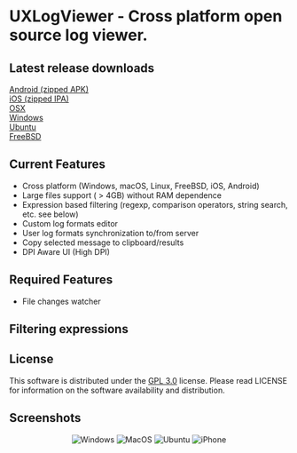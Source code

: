 
# UXLogViewer - Cross platform open source log viewer.

## Latest release downloads
<p>
	<a href="https://github.com/os-v/UXLogViewer/files/5804194/UXLogViewer-1.0.1-Android.zip">Android (zipped APK)</a><br>
	<a href="https://github.com/os-v/UXLogViewer/files/5804196/UXLogViewer-1.0.1-iOS.zip">iOS (zipped IPA)</a><br>
	<a href="https://github.com/os-v/UXLogViewer/files/5804474/UXLogViewer-1.0.1-MacOS.zip">OSX</a><br>
	<a href="https://github.com/os-v/UXLogViewer/files/5804457/UXLogViewer-1.0.1-Windows.zip">Windows</a><br>
	<a href="https://github.com/os-v/UXLogViewer/files/5804455/UXLogViewer-1.0.1-Ubuntu.zip">Ubuntu</a><br>
	<a href="https://github.com/os-v/UXLogViewer/files/5804441/UXLogViewer-1.0.1-FreeBSD.zip">FreeBSD</a><br>
</p>


## Current Features
- Cross platform (Windows, macOS, Linux, FreeBSD, iOS, Android)
- Large files support ( > 4GB) without RAM dependence
- Expression based filtering (regexp, comparison operators, string search, etc. see below)
- Custom log formats editor
- User log formats synchronization to/from server
- Copy selected message to clipboard/results
- DPI Aware UI (High DPI)

## Required Features
- File changes watcher

## Filtering expressions

## License
This software is distributed under the [GPL 3.0](https://github.com/os-v/UXLogViewer/blob/master/LICENSE) license. Please read LICENSE for information on the software availability and distribution.

## Screenshots
<p align="center">
	<img alt="Windows" src="https://user-images.githubusercontent.com/73893487/103376282-d334a480-4b0e-11eb-911f-f72e6d1535af.png"/>
	<img alt="MacOS" src="https://user-images.githubusercontent.com/73893487/103451836-7ea24c80-4cfb-11eb-9567-5bc59cb808e0.png"/>
	<img alt="Ubuntu" src="https://user-images.githubusercontent.com/73893487/103376284-d465d180-4b0e-11eb-906e-aefe25585e48.png"/>
	<img alt="iPhone" src="https://user-images.githubusercontent.com/73893487/103376525-72f23280-4b0f-11eb-9754-d0ff84635594.png"/>
</p>



